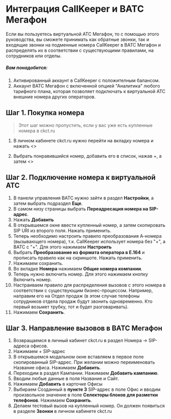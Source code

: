 # Интеграция CallKeeper и ВАТС Мегафон

Если вы пользуетесь виртуальной АТС Мегафон, то с помощью этого руководства, вы сможете принимать как обратные звонки, так и входящие звонки на подменные номера CallKeeper в ВАТС Мегафон и распределять их в соответствии с существующими правилами,  на сотрудников или отделы.

##### Вам понадобится:
1. Активированный аккаунт в CallKeeper с положителным балансом.
2. Аккаунт ВАТС Мегафон с включенной опцией "Аналитика" любого тарифного плана, которая позволяет подключать к виртуальной АТС внешние номера других операторов.

## Шаг 1. Покупка номера
>Этот шаг можно пропустить, если у вас уже есть купленные номера в ckct.ru

1. В личном кабинете ckct.ru нужно перейти на вкладку номера и нажать <>

2. Выбрать понравившийся номер, добавить его в список, нажав +, а затем <>

## Шаг 2. Подключение номера к виртуальной АТС

1. В панели управления ВАТС нужно зайти в раздел **Настройки**, а затем выбрать подраздел **Еще**.
2. В самом низу страницы выбрать **Переадресация номера на SIP-адрес**.
3. Нажать **Добавить**
4. В открывшемся окне ввести купленный номер, а затем скопировать SIP URI из второго поля. Нажать применить.
5. Теперь необходимо настроить правило преобразования А-номера (вызывающего номера), т.к. CallKeeper использует номера без "+", а ВАТС с "+". Для этого нажимаем **Настроить**
6. Выбрать **Преобразование из формата оператора в E.164** и прописать правило как на скриншоте. Нажать применить.
7. Нажимаем сохранить.
8. Во вкладке **Номера** нажимаем **Общие номера компании**.
9. Теперь нужно включить номер. Для этого нажимаем кнопку Включить номер.
10. Настраиваем правило для распределения вызовов с этого номера в соответствии с существующим бизнес-процессом. Например, направим его на Отдел продаж (в этом случае телефоны сотрудников отдела продаж будут звонить одновременно. Кто первый возьмет трубку, тот и будет разговаривать).
11. Нажимаем **Сохранить**.

## Шаг 3. Направление вызовов в ВАТС Мегафон
1. Возвращаемся в личный кабинет ckct.ru в раздел Номера -> SIP-адреса офисов.
2. Нажимаем + SIP-адрес
3. В открывшемся модальном окне вставляем в первое поле скопированный SIP-адрес. При желании можно переименовать Название офиса. Нажимаем **Добавить**.
4. Переходим в раздел Кампании. Нажимаем **Добавить кампанию**.
5. Вводим любые данные в поля Название и Сайт.
6. Нажимаем **Добавить** в карточке Офисы
7. Выбираем Созданный в **пункте 3** SIP-адрес в поле Офис и вводим произвольное значение в поле **Селекторы блоков для разметки телефонов**. Нажимаем **Сохранить**.
8. Делаем тестовый вызов на купленный номер. Он должен появиться в разделе **Звонки** в личном кабинете ckct.ru
